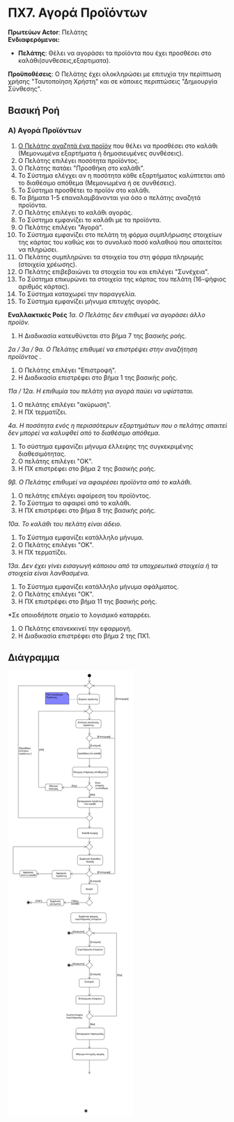 # ΠΧ7. Αγορά Προϊόντων

**Πρωτεύων Actor**: Πελάτης  
**Ενδιαφερόμενοι:**
- **Πελάτης**: Θέλει να αγοράσει τα προϊόντα που έχει προσθέσει στο καλάθι(συνθεσεις,εξαρτιματα). 

**Προϋποθέσεις**: Ο Πελάτης έχει ολοκληρώσει με επιτυχία την περίπτωση χρήσης "Ταυτοποίηση Χρήστη" και σε κάποιες περιπτώσεις "Δημιουργία Σύνθεσης". 
## Βασική Ροή

### Α) Αγορά Προϊόντων

1. [Ο Πελάτης αναζητά ένα προϊόν](uc2-product-search.md) που θέλει να προσθέσει στο καλάθι (Μεμονωμένα εξαρτήματα ή δημοσιευμένες συνθέσεις).
2. Ο Πελάτης επιλέγει ποσότητα προϊόντος.
3. Ο Πελάτης πατάει "Προσθήκη στο καλάθι".
4. Το Σύστημα ελέγχει αν η ποσότητα κάθε εξαρτήματος καλύπτεται από το διαθέσιμο απόθεμα (Μεμονωμένα ή σε συνθέσεις).
5. Το Σύστημα προσθέτει το προϊόν  στο καλάθι.
6. Τα βήματα 1-5 επαναλαμβάνονται για όσο ο πελάτης αναζητά προϊόντα.
7. Ο Πελάτης επιλέγει το καλάθι αγοράς. 
8. Το Σύστημα εμφανίζει το καλάθι με τα προϊόντα. 
9. Ο Πελάτης επιλέγει "Αγορά".
10. Το Σύστημα εμφανίζει στο πελάτη τη φόρμα συμπλήρωσης στοιχείων της κάρτας του καθώς και το συνολικό ποσό καλαθιού που απαιτείται να πληρώσει.
11. Ο Πελάτης συμπληρώνει τα στοιχεία του στη φόρμα πληρωμής (στοιχεία χρέωσης).
12. Ο Πελάτης επιβεβαιώνει τα στοιχεία του και επιλέγει "Συνέχεια".
13. Το Σύστημα επικυρώνει τα στοιχεία της κάρτας του πελάτη (16-ψήφιος αριθμός κάρτας).
14. Το Σύστημα καταχωρεί την παραγγελία.
15. Το Σύστημα εμφανίζει μήνυμα επιτυχής αγοράς. 


**Εναλλακτικές Ροές**
*1α. Ο Πελάτης δεν επιθυμεί να αγοράσει  άλλο προϊόν.*
1. Η Διαδικασία  κατευθύνεται στο βήμα 7 της βασικής ροής.

*2α / 3α / 9α. Ο Πελάτης επιθυμεί να επιστρέψει στην αναζήτηση προϊόντος .*
1. Ο Πελάτης επιλέγει "Επιστροφή".
2. Η Διαδικασία επιστρέφει στο βήμα 1 της βασικής ροής.

*11α / 12α. Η επιθυμία του πελάτη για αγορά παύει να υφίσταται.*
1. Ο πελάτης  επιλέγει "ακύρωση".
2. Η ΠΧ τερματίζει.

*4α. Η ποσότητα ενός η περισσότερων εξαρτημάτων που ο πελάτης απαιτεί δεν μπορεί να καλυφθεί από το διαθέσιμο απόθεμα.*
1. Το σύστημα εμφανίζει μήνυμα έλλειψης της συγκεκριμένης διαθεσιμότητας.
2. Ο πελάτης επιλέγει "ΟΚ".
3. Η ΠΧ επιστρέφει στο βήμα 2 της βασικής ροής.

*9β. Ο Πελάτης επιθυμεί να αφαιρέσει προϊόντα από το καλάθι.*
1. Ο πελάτης επιλέγει αφαίρεση του προϊόντος.
2. Το Σύστημα το αφαιρεί από το καλάθι.
3. Η ΠΧ επιστρέφει στο βήμα 8 της βασικής ροής.

*10α. Το καλάθι του πελάτη είναι άδειο.*
1. Το Σύστημα εμφανίζει κατάλληλο μήνυμα.
2. Ο Πελάτης επιλέγει "ΟΚ".
3. Η ΠΧ τερματίζει.

*13α. Δεν έχει γίνει εισαγωγή κάποιου από τα υποχρεωτικά στοιχεία ή τα στοιχεία είναι λανθασμένα.*
1. Το Σύστημα εμφανίζει κατάλληλο μήνυμα σφάλματος.
2. Ο Πελάτης επιλέγει "ΟΚ".
3. Η ΠΧ επιστρέφει στο βήμα 11 της βασικής ροής.


*Σε οποιοδήποτε σημείο το λογισμικό καταρρέει.
1. Ο Πελάτης επανεκκινεί την εφαρμογή. 
2. Η Διαδικασία επιστρέφει στο βήμα 2 της ΠΧ1.


## Διάγραμμα
![Διάγραμμα](uml/requirements/activity-product-purchase.png)